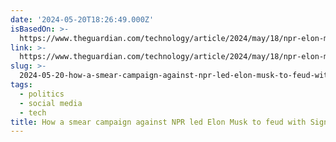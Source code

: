 ```yaml
---
date: '2024-05-20T18:26:49.000Z'
isBasedOn: >-
  https://www.theguardian.com/technology/article/2024/may/18/npr-elon-musk-signal
link: >-
  https://www.theguardian.com/technology/article/2024/may/18/npr-elon-musk-signal
slug: >-
  2024-05-20-how-a-smear-campaign-against-npr-led-elon-musk-to-feud-with-signal-or-elon-m
tags:
  - politics
  - social media
  - tech
title: How a smear campaign against NPR led Elon Musk to feud with Signal | Elon M
---
```

 
